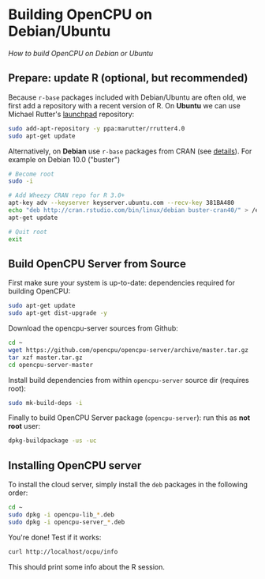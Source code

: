 # Building OpenCPU on Debian/Ubuntu

*How to build OpenCPU on Debian or Ubuntu*

## Prepare: update R (optional, but recommended)

Because `r-base` packages included with Debian/Ubuntu are often old, we first add a repository with a recent version of R. On **Ubuntu** we can use Michael Rutter's [launchpad](https://launchpad.net/~marutter/+archive/ubuntu/rrutter?field.series_filter=trusty) repository:

```sh
sudo add-apt-repository -y ppa:marutter/rrutter4.0
sudo apt-get update
```

Alternatively, on **Debian** use `r-base` packages from CRAN (see [details](https://cran.r-project.org/bin/linux/debian/#debian-buster-stable)). For example on Debian 10.0 ("buster")

```sh
# Become root
sudo -i

# Add Wheezy CRAN repo for R 3.0+
apt-key adv --keyserver keyserver.ubuntu.com --recv-key 381BA480
echo "deb http://cran.rstudio.com/bin/linux/debian buster-cran40/" > /etc/apt/sources.list.d/cran.list
apt-get update

# Quit root
exit
```

## Build OpenCPU Server from Source

First make sure your system is up-to-date: dependencies required for building OpenCPU:

```sh
sudo apt-get update
sudo apt-get dist-upgrade -y
```

Download the opencpu-server sources from Github:

```sh
cd ~
wget https://github.com/opencpu/opencpu-server/archive/master.tar.gz
tar xzf master.tar.gz
cd opencpu-server-master
```

Install build dependencies from within `opencpu-server` source dir (requires root):

```sh
sudo mk-build-deps -i
```

Finally to build OpenCPU Server package (`opencpu-server`): run this as **not root** user:

```sh
dpkg-buildpackage -us -uc
```

## Installing OpenCPU server

To install the cloud server, simply install the `deb` packages in the following order:

	
```sh
cd ~
sudo dpkg -i opencpu-lib_*.deb
sudo dpkg -i opencpu-server_*.deb
```

You're done! Test if it works:

```sh
curl http://localhost/ocpu/info
```

This should print some info about the R session.
